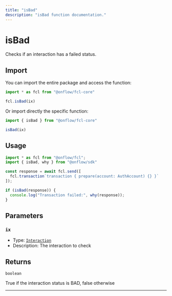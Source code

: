 ```yaml
---
title: "isBad"
description: "isBad function documentation."
---
```


<!-- THIS DOCUMENT IS AUTO-GENERATED FROM [onflow/fcl-core/../sdk/src/interaction/interaction.ts](https://github.com/onflow/fcl-js/tree/master/packages/fcl-core/../sdk/src/interaction/interaction.ts). DO NOT EDIT MANUALLY -->

# isBad

Checks if an interaction has a failed status.

## Import

You can import the entire package and access the function:

```typescript
import * as fcl from "@onflow/fcl-core"

fcl.isBad(ix)
```

Or import directly the specific function:

```typescript
import { isBad } from "@onflow/fcl-core"

isBad(ix)
```

## Usage

```typescript
import * as fcl from "@onflow/fcl";
import { isBad, why } from "@onflow/sdk"

const response = await fcl.send([
  fcl.transaction`transaction { prepare(account: AuthAccount) {} }`
]);

if (isBad(response)) {
  console.log("Transaction failed:", why(response));
}
```

## Parameters

### `ix` 


- Type: [`Interaction`](../types#interaction)
- Description: The interaction to check


## Returns

`boolean`


True if the interaction status is BAD, false otherwise

---
